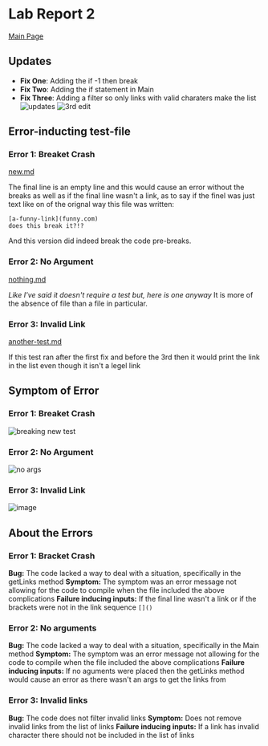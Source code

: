 # Lab Report 2

[Main Page](https://hsflores7.github.io/cse15l-lab-reports/index.html)


## Updates
* **Fix One**: Adding the if -1 then break
* **Fix Two**: Adding the if statement in Main
* **Fix Three**: Adding a filter so only links with valid charaters make the list
![updates](https://user-images.githubusercontent.com/103228508/164990778-6e654f9d-362b-4ca1-94e6-35ee5fc6be71.png)
![3rd edit](https://user-images.githubusercontent.com/103228508/164992978-664d79aa-c388-41fb-bdeb-6f91e256791f.png)


## Error-inducting test-file
### Error 1: Breaket Crash
[new.md](https://github.com/hsflores7/cse15l-lab-reports/files/8550287/new.md)

The final line is an empty line and this would cause an error without the breaks as well as if the final line wasn't a link, as to say if the finel was just text like on of the orignal way this file was written:
```
[a-funny-link](funny.com)
does this break it?!?
```
And this version did indeed break the code pre-breaks.

### Error 2: No Argument
[nothing.md](https://github.com/hsflores7/cse15l-lab-reports/files/8587803/nothing.md)

*Like I've said it doesn't require a test but, here is one anyway*
It is more of the absence of file than a file in particular.

### Error 3: Invalid Link
[another-test.md](https://github.com/hsflores7/cse15l-lab-reports/files/8587767/another-test.md)

If this test ran after the first fix and before the 3rd then it would print the link in the list even though it isn't a legel link

## Symptom of Error
### Error 1: Breaket Crash 
![breaking new test](https://user-images.githubusercontent.com/103228508/164991082-ae8174ec-be5f-4a7e-9ff4-f773c0f32632.png)

### Error 2: No Argument
![no args](https://user-images.githubusercontent.com/103228508/165874070-3e09fbc0-5fe3-4d0b-b420-9171c09c7b1d.png)

### Error 3: Invalid Link
![image](https://user-images.githubusercontent.com/103228508/165877658-cf7e68b3-7a28-415d-847b-c349ff397762.png)


## About the Errors
### Error 1: Bracket Crash
**Bug:** The code lacked a way to deal with a situation, specifically in the getLinks method
**Symptom:** The symptom was an error message not allowing for the code to compile when the file included the above complications
**Failure inducing inputs:** If the final line wasn't a link or if the brackets were not in the link sequence `[]()`

### Error 2: No arguments
**Bug:** The code lacked a way to deal with a situation, specifically in the Main method
**Symptom:** The symptom was an error message not allowing for the code to compile when the file included the above complications
**Failure inducing inputs:** If no aguments were placed then the getLinks method would cause an error as there wasn't an args to get the links from

### Error 3: Invalid links
**Bug:** The code does not filter invalid links
**Symptom:** Does not remove invalid links from the list of links
**Failure inducing inputs:** If a link has invalid character there should not be included in the list of links

